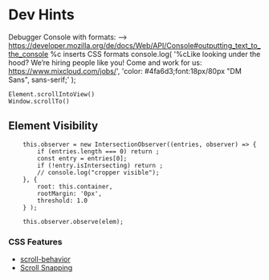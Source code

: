 Dev Hints
=========

Debugger Console with formats:
--> https://developer.mozilla.org/de/docs/Web/API/Console#outputting_text_to_the_console
  %c inserts CSS formats
console.log(
    '%cLike looking under the hood? We’re hiring people like you! Come and work for us: https://www.mixcloud.com/jobs/',
    'color: #4fa6d3;font:18px/80px "DM Sans", sans-serif;'
);

    Element.scrollIntoView()
    Window.scrollTo()

## Element Visibility

        this.observer = new IntersectionObserver((entries, observer) => {
            if (entries.length === 0) return ;
            const entry = entries[0];
            if (!entry.isIntersecting) return ;
            // console.log("cropper visible");
        }, {
            root: this.container,
            rootMargin: '0px',
            threshold: 1.0
        } );

        this.observer.observe(elem);


### CSS Features

- [scroll-behavior](https://developer.mozilla.org/de/docs/Web/CSS/scroll-behavior)
- [Scroll Snapping](https://css-tricks.com/practical-css-scroll-snapping/)

